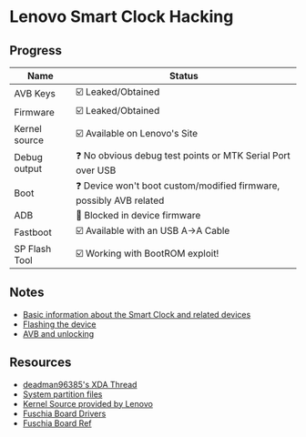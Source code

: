 # Lenovo Smart Clock Hacking

## Progress
| Name  | Status |
| ------------- | ------------- |
| AVB Keys  | ☑️ Leaked/Obtained  |
| Firmware  | ☑️ Leaked/Obtained  |
| Kernel source  | ☑️ Available on Lenovo's Site  |
| Debug output  | ❓ No obvious debug test points or MTK Serial Port over USB  |
| Boot  | ❓ Device won't boot custom/modified firmware, possibly AVB related  |
| ADB | 🛑 Blocked in device firmware |
| Fastboot | ☑️ Available with an USB A->A Cable |
| SP Flash Tool | ☑️ Working with BootROM exploit! | 
## Notes
- [Basic information about the Smart Clock and related devices](https://github.com/untocodes/lenovo-cube-hacking/blob/main/notes/Basics.md)
- [Flashing the device](https://github.com/untocodes/lenovo-cube-hacking/blob/main/notes/Flashing.md)
- [AVB and unlocking](https://github.com/untocodes/lenovo-cube-hacking/blob/main/notes/AVB.md)
## Resources

- [deadman96385's XDA Thread](https://forum.xda-developers.com/t/lenovo-smart-clock-bootloader-avb-unlock-firmware-region-changer-kernel-source.4130295/)
- [System partition files](https://github.com/deadman96385/things_mt8167s_som_dump)
- [Kernel Source provided by Lenovo](https://smartsupport.lenovo.com/uk/en/products/smart/smart-home/smart-clock/za4r/downloads/driver-list/component?name=Software%20and%20Utilities) 
- [Fuschia Board Drivers](https://fuchsia.googlesource.com/fuchsia/+/3a593fc8b3a7/src/devices/board/drivers/mt8167s_ref)
- [Fuschia Board Ref](https://fuchsia.googlesource.com/fuchsia/+/refs/heads/releases/f2/boards/mt8167s_ref.gni)
